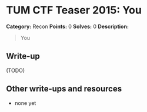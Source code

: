 # TUM CTF Teaser 2015: You

**Category:** Recon
**Points:** 0
**Solves:** 0
**Description:**

> You


## Write-up

(TODO)

## Other write-ups and resources

* none yet
